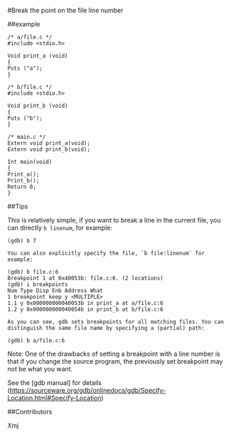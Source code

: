 #Break the point on the file line number

##example

```
/* a/file.c */
#include <stdio.h>

Void print_a (void)
{
Puts ("a");
}

/* b/file.c */
#include <stdio.h>

Void print_b (void)
{
Puts ("b");
}

/* main.c */
Extern void print_a(void);
Extern void print_b(void);

Int main(void)
{
Print_a();
Print_b();
Return 0;
}
```

##Tips

This is relatively simple, if you want to break a line in the current file, you can directly `b linenum`, for example:
 
```
(gdb) b 7

You can also explicitly specify the file, `b file:linenum` for example:

(gdb) b file.c:6
Breakpoint 1 at 0x40053b: file.c:6. (2 locations)
(gdb) i breakpoints
Num Type Disp Enb Address What
1 breakpoint keep y <MULTIPLE>
1.1 y 0x000000000040053b in print_a at a/file.c:6
1.2 y 0x000000000040054b in print_b at b/file.c:6

As you can see, gdb sets breakpoints for all matching files. You can distinguish the same file name by specifying a (partial) path:

(gdb) b a/file.c:6
```

Note: One of the drawbacks of setting a breakpoint with a line number is that if you change the source program, the previously set breakpoint may not be what you want.

See the [gdb manual] for details (https://sourceware.org/gdb/onlinedocs/gdb/Specify-Location.html#Specify-Location)

##Contributors

Xmj


